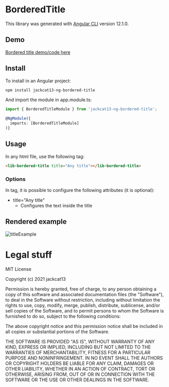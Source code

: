 # BorderedTitle

This library was generated with [Angular CLI](https://github.com/angular/angular-cli) version 12.1.0.

## Demo

[Bordered title demo/code here](https://stackblitz.com/edit/angular-ivy-hsvtm7?file=src/app/app.component.html)

## Install

To install in an Angular project:

```sh
npm install jackcat13-ng-bordered-title
```

And import the module in app.module.ts:

```typescript
import { BorderedTitleModule } from 'jackcat13-ng-bordered-title';

@NgModule({
  imports: [BorderedTitleModule]
)}
```

## Usage

In any html file, use the following tag:

```html
<lib-bordered-title title="Any title"></lib-bordered-title>
```

### Options

In <lib-bordered-title> tag, it is possible to configure the following attributes (it is optional):

- title="Any title"
  - Configures the text inside the title

## Rendered example

![titleExample](https://user-images.githubusercontent.com/9136720/131695157-624ca734-4dca-4f5b-8c1a-195000049846.png)

# Legal stuff

MIT License

Copyright (c) 2021 jackcat13

Permission is hereby granted, free of charge, to any person obtaining a copy
of this software and associated documentation files (the "Software"), to deal
in the Software without restriction, including without limitation the rights
to use, copy, modify, merge, publish, distribute, sublicense, and/or sell
copies of the Software, and to permit persons to whom the Software is
furnished to do so, subject to the following conditions:

The above copyright notice and this permission notice shall be included in all
copies or substantial portions of the Software.

THE SOFTWARE IS PROVIDED "AS IS", WITHOUT WARRANTY OF ANY KIND, EXPRESS OR
IMPLIED, INCLUDING BUT NOT LIMITED TO THE WARRANTIES OF MERCHANTABILITY,
FITNESS FOR A PARTICULAR PURPOSE AND NONINFRINGEMENT. IN NO EVENT SHALL THE
AUTHORS OR COPYRIGHT HOLDERS BE LIABLE FOR ANY CLAIM, DAMAGES OR OTHER
LIABILITY, WHETHER IN AN ACTION OF CONTRACT, TORT OR OTHERWISE, ARISING FROM,
OUT OF OR IN CONNECTION WITH THE SOFTWARE OR THE USE OR OTHER DEALINGS IN THE
SOFTWARE.
